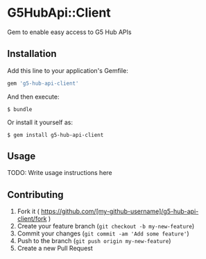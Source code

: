 # G5HubApi::Client

Gem to enable easy access to G5 Hub APIs

## Installation

Add this line to your application's Gemfile:

```ruby
gem 'g5-hub-api-client'
```

And then execute:

    $ bundle

Or install it yourself as:

    $ gem install g5-hub-api-client

## Usage

TODO: Write usage instructions here

## Contributing

1. Fork it ( https://github.com/[my-github-username]/g5-hub-api-client/fork )
2. Create your feature branch (`git checkout -b my-new-feature`)
3. Commit your changes (`git commit -am 'Add some feature'`)
4. Push to the branch (`git push origin my-new-feature`)
5. Create a new Pull Request
